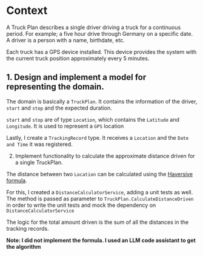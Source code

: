 
# Context

A Truck Plan describes a single driver driving a truck for a continuous period. For example; a five
hour drive through Germany on a specific date. A driver is a person with a name, birthdate, etc.

Each truck has a GPS device installed. This device provides the system with the current truck
position approximately every 5 minutes.

## 1. Design and implement a model for representing the domain.

The domain is basically a `TruckPlan`. It contains the information of the driver, `start` and `stop` and the expected duration.

`start` and `stop` are of type `Location`, which contains the `Latitude` and `Longitude`. It is used to represent a `GPS` location

Lastly, I create a `TrackingRecord` type. It receives a `Location` and the `Date and Time` it was registered.

2. Implement functionality to calculate the approximate distance driven for a single TruckPlan.

The distance between two `Location` can be calculated using the [Haversive formula](https://en.wikipedia.org/wiki/Haversine_formula).

For this, I created a `DistanceCalculatorService`, adding a unit tests as well. The method is passed as parameter to `TruckPlan.CalculateDistanceDriven` in order to write the unit tests and mock the dependency on `DistanceCalculatorService`  

The logic for the total amount driven is the sum of all the distances in the tracking records.

**Note: I did not implement the formula. I used an LLM code assistant to get the algorithm** 